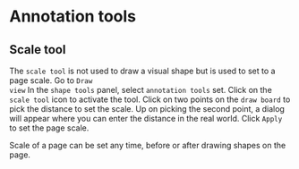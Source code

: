 # Annotation tools

## Scale tool
The <code>scale tool</code> is not used to draw a visual shape but is used to set to a page scale.
<procedure>
<step>
Go to <code>Draw view</code>
</step>
<step>
In the <code>shape tools</code> panel, select <code>annotation tools</code> set.
</step>
<step>
Click on the <code>scale tool</code> icon to activate the tool.
</step>
<step>
Click on two points on the <code>draw board</code> to pick the distance to set the scale.
</step>
<step>
Up on picking the second point, a dialog will appear where you can enter the distance in the real world.
</step>
<step>
Click <code>Apply</code> to set the page scale.
</step>
<tip>
<p>
   Scale of a page can be set any time, before or after drawing shapes on the page.
</p>
</tip>
</procedure>
